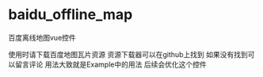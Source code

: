 # baidu_offline_map
百度离线地图vue控件

使用时请下载百度地图瓦片资源
资源下载器可以在github上找到
如果没有找到可以留言评论
用法大致就是Example中的用法
后续会优化这个控件
